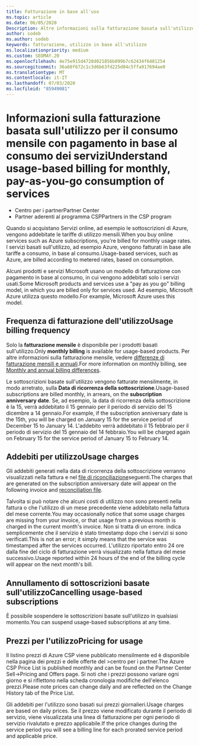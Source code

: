 ```yaml
---
title: Fatturazione in base all'uso
ms.topic: article
ms.date: 06/05/2020
Description: Altre informazioni sulla fatturazione basata sull'utilizzo sono disponibili nel centro per i partner, in cui vengono addebitate le tariffe di utilizzo mensili.
author: sodeb
ms.author: sodeb
keywords: fatturazione, utilizzo in base all'utilizzo
ms.localizationpriority: medium
ms.custom: SEOMAY.20
ms.openlocfilehash: 4e75e915d4728d021856b099b7c62434f6481254
ms.sourcegitcommit: 36a60f672c1c3d6b63fd225d04c5ffa917694ae0
ms.translationtype: MT
ms.contentlocale: it-IT
ms.lasthandoff: 07/03/2020
ms.locfileid: "85949081"
---
```

# <a name="understand-usage-based-billing-for-monthly-pay-as-you-go-consumption-of-services"></a><span data-ttu-id="dfd50-104">Informazioni sulla fatturazione basata sull'utilizzo per il consumo mensile con pagamento in base al consumo dei servizi</span><span class="sxs-lookup"><span data-stu-id="dfd50-104">Understand usage-based billing for monthly, pay-as-you-go consumption of services</span></span>

- <span data-ttu-id="dfd50-105">Centro per i partner</span><span class="sxs-lookup"><span data-stu-id="dfd50-105">Partner Center</span></span>
- <span data-ttu-id="dfd50-106">Partner aderenti al programma CSP</span><span class="sxs-lookup"><span data-stu-id="dfd50-106">Partners in the CSP program</span></span>

<span data-ttu-id="dfd50-107">Quando si acquistano Servizi online, ad esempio le sottoscrizioni di Azure, vengono addebitate le tariffe di utilizzo mensili.</span><span class="sxs-lookup"><span data-stu-id="dfd50-107">When you buy online services such as Azure subscriptions, you're billed for monthly usage rates.</span></span> <span data-ttu-id="dfd50-108">I servizi basati sull'utilizzo, ad esempio Azure, vengono fatturati in base alle tariffe a consumo, in base al consumo.</span><span class="sxs-lookup"><span data-stu-id="dfd50-108">Usage-based services, such as Azure, are billed according to metered rates, based on consumption.</span></span>

<span data-ttu-id="dfd50-109">Alcuni prodotti e servizi Microsoft usano un modello di fatturazione con pagamento in base al consumo, in cui vengono addebitati solo i servizi usati.</span><span class="sxs-lookup"><span data-stu-id="dfd50-109">Some Microsoft products and services use a "pay as you go" billing model, in which you are billed only for services used.</span></span> <span data-ttu-id="dfd50-110">Ad esempio, Microsoft Azure utilizza questo modello.</span><span class="sxs-lookup"><span data-stu-id="dfd50-110">For example, Microsoft Azure uses this model.</span></span> 

## <a name="usage-billing-frequency"></a><span data-ttu-id="dfd50-111">Frequenza di fatturazione dell'utilizzo</span><span class="sxs-lookup"><span data-stu-id="dfd50-111">Usage billing frequency</span></span>

<span data-ttu-id="dfd50-112">Solo la **fatturazione mensile** è disponibile per i prodotti basati sull'utilizzo.</span><span class="sxs-lookup"><span data-stu-id="dfd50-112">Only **monthly billing** is available for usage-based products.</span></span> <span data-ttu-id="dfd50-113">Per altre informazioni sulla fatturazione mensile, vedere [differenze di fatturazione mensili e annuali](billing-annual-monthly.md).</span><span class="sxs-lookup"><span data-stu-id="dfd50-113">For more information on monthly billing, see [Monthly and annual billing differences](billing-annual-monthly.md).</span></span>

<span data-ttu-id="dfd50-114">Le sottoscrizioni basate sull'utilizzo vengono fatturate mensilmente, in modo arretrato, sulla **Data di ricorrenza della sottoscrizione**.</span><span class="sxs-lookup"><span data-stu-id="dfd50-114">Usage-based subscriptions are billed monthly, in arrears, on the **subscription anniversary date**.</span></span> <span data-ttu-id="dfd50-115">Se, ad esempio, la data di ricorrenza della sottoscrizione è la 15, verrà addebitato il 15 gennaio per il periodo di servizio del 15 dicembre a 14 gennaio.</span><span class="sxs-lookup"><span data-stu-id="dfd50-115">For example, if the subscription anniversary date is the 15th, you will be charged on January 15 for the service period of December 15 to January 14.</span></span> <span data-ttu-id="dfd50-116">L'addebito verrà addebitato il 15 febbraio per il periodo di servizio del 15 gennaio del 14 febbraio.</span><span class="sxs-lookup"><span data-stu-id="dfd50-116">You will be charged again on February 15 for the service period of January 15 to February 14.</span></span>

## <a name="usage-charges"></a><span data-ttu-id="dfd50-117">Addebiti per utilizzo</span><span class="sxs-lookup"><span data-stu-id="dfd50-117">Usage charges</span></span>

<span data-ttu-id="dfd50-118">Gli addebiti generati nella data di ricorrenza della sottoscrizione verranno visualizzati nella fattura e nel [file di riconciliazione](usage-based-recon-files.md)seguenti.</span><span class="sxs-lookup"><span data-stu-id="dfd50-118">The charges that are generated on the subscription anniversary date will appear on the following invoice and [reconciliation file](usage-based-recon-files.md).</span></span>

<span data-ttu-id="dfd50-119">Talvolta si può notare che alcuni costi di utilizzo non sono presenti nella fattura o che l'utilizzo di un mese precedente viene addebitato nella fattura del mese corrente.</span><span class="sxs-lookup"><span data-stu-id="dfd50-119">You may occasionally notice that some usage charges are missing from your invoice, or that usage from a previous month is charged in the current month's invoice.</span></span> <span data-ttu-id="dfd50-120">Non si tratta di un errore. indica semplicemente che il servizio è stato timestamp dopo che i servizi si sono verificati.</span><span class="sxs-lookup"><span data-stu-id="dfd50-120">This is not an error; it simply means that the service was timestamped after the services occurred.</span></span> <span data-ttu-id="dfd50-121">L'utilizzo riportato entro 24 ore dalla fine del ciclo di fatturazione verrà visualizzato nella fattura del mese successivo.</span><span class="sxs-lookup"><span data-stu-id="dfd50-121">Usage reported within 24 hours of the end of the billing cycle will appear on the next month's bill.</span></span>

## <a name="cancelling-usage-based-subscriptions"></a><span data-ttu-id="dfd50-122">Annullamento di sottoscrizioni basate sull'utilizzo</span><span class="sxs-lookup"><span data-stu-id="dfd50-122">Cancelling usage-based subscriptions</span></span>

<span data-ttu-id="dfd50-123">È possibile sospendere le sottoscrizioni basate sull'utilizzo in qualsiasi momento.</span><span class="sxs-lookup"><span data-stu-id="dfd50-123">You can suspend usage-based subscriptions at any time.</span></span>

## <a name="pricing-for-usage"></a><span data-ttu-id="dfd50-124">Prezzi per l'utilizzo</span><span class="sxs-lookup"><span data-stu-id="dfd50-124">Pricing for usage</span></span>

<span data-ttu-id="dfd50-125">Il listino prezzi di Azure CSP viene pubblicato mensilmente ed è disponibile nella pagina dei prezzi e delle offerte del >centro per i partner.</span><span class="sxs-lookup"><span data-stu-id="dfd50-125">The Azure CSP Price List is published monthly and can be found on the Partner Center Sell->Pricing and Offers page.</span></span> <span data-ttu-id="dfd50-126">Si noti che i prezzi possono variare ogni giorno e si riflettono nella scheda cronologia modifiche dell'elenco prezzi.</span><span class="sxs-lookup"><span data-stu-id="dfd50-126">Please note prices can change daily and are reflected on the Change History tab of the Price List.</span></span>

<span data-ttu-id="dfd50-127">Gli addebiti per l'utilizzo sono basati sui prezzi giornalieri.</span><span class="sxs-lookup"><span data-stu-id="dfd50-127">Usage charges are based on daily prices.</span></span> <span data-ttu-id="dfd50-128">Se il prezzo viene modificato durante il periodo di servizio, viene visualizzata una linea di fatturazione per ogni periodo di servizio rivalutato e prezzo applicabile.</span><span class="sxs-lookup"><span data-stu-id="dfd50-128">If the price changes during the service period you will see a billing line for each prorated service period and applicable price.</span></span>
